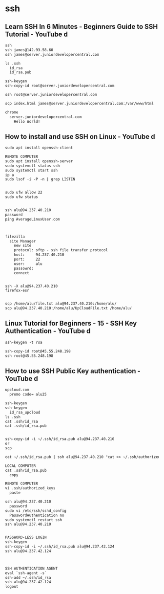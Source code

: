 # ssh

## Learn SSH In 6 Minutes - Beginners Guide to SSH Tutorial - YouTube d

```txt
ssh
ssh james@142.93.58.60
ssh james@server.juniordevelopercentral.com

ls .ssh
  id_rsa
  id_rsa.pub

ssh-keygen
ssh-copy-id root@server.juniordevelopercentral.com

ssh root@server.juniordevelopercentral.com

scp index.html james@server.juniordevelopercentral.com:/var/www/html

chrome
  server.juniordevelopercentral.com
    Hello World!
```

## How to install and use SSH on Linux - YouTube d

```txt
sudo apt install openssh-client

REMOTE COMPUTER
sudo apt install openssh-server
sudo systemctl status ssh
sudo systemctl start ssh
ip a
sudo lsof -i -P -n | grep LISTEN


sudo ufw allow 22
sudo ufw status


ssh alu@94.237.40.210
password
ping AverageLinuxUser.com



filezilla
  site Manager
    new site
    protocol: sftp - ssh file transfer protocol
    host:     94.237.40.210
    port:     22
    user:     alu
    passowrd:
    connect


ssh -X alu@94.237.40.210
firefox-esr


scp /home/alu/file.txt alu@94.237.40.210:/home/alu/
scp alu@94.237.40.210:/home/alu/UpCloudFile.txt /home/alu/
```

## Linux Tutorial for Beginners - 15 - SSH Key Authentication - YouTube d

```txt
ssh-keygen -t rsa

ssh-copy-id root@45.55.248.198
ssh root@45.55.248.198
```

## How to use SSH Public Key authentication - YouTube d

```txt
upcloud.com
  promo code= alu25

ssh-keygen
ssh-keygen
  id_rsa_upcloud
ls .ssh
cat .ssh/id_rsa
cat .ssh/id_rsa.pub


ssh-copy-id -i ~/.ssh/id_rsa.pub alu@94.237.40.210
or
scp

cat ~/.ssh/id_rsa.pub | ssh alu@94.237.40.210 "cat >> ~/.ssh/authorized_keys"

LOCAL COMPUTER
cat .ssh/id_rsa.pub
  copy

REMOTE COMPUTER
vi .ssh/authorized_keys
  paste

ssh alu@94.237.40.210
  password
sudo vi /etc/ssh/sshd_config
  PasswordAuthentication no
sudo systemctl restart ssh
ssh alu@94.237.40.210


PASSWORD-LESS LOGIN
ssh-keygen
ssh-copy-id -i ~/.ssh/id_rsa.pub alu@94.237.42.124
ssh alu@94.237.42.124



SSH AUTHENTICATION AGENT
eval `ssh-agent -s`
ssh-add ~/.ssh/id_rsa
ssh alu@94.237.42.124
logout
```

